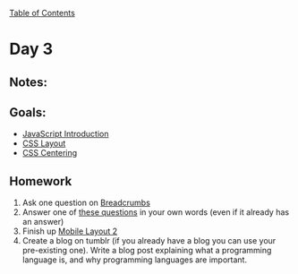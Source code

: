 [Table of Contents](/README.md)

# Day 3

<!--
## In-Class Code
[Code that we wrote today](/notes/day-03/code)
-->

## Notes:

## Goals:
* [JavaScript Introduction](/units/javascript-introduction/README.md)
* [CSS Layout](/units/css-layout/README.md)
* [CSS Centering](/units/css-centering/README.md)

## Homework
1. Ask one question on [Breadcrumbs](http://tiy.breadcrumbsqa.com/)
1. Answer one of [these questions](http://tiy.breadcrumbsqa.com/) in your own words (even if it already has an answer)
1. Finish up [Mobile Layout 2](https://github.com/TIY-Austin-Front-End-Engineering/mobile-layout-2)
1. Create a blog on tumblr (if you already have a blog you can use your pre-existing one). Write a blog post explaining what a programming language is, and why programming languages are important.